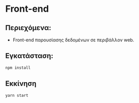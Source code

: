 # Front-end

## Περιεχόμενα:
- Front-end παρουσίασης δεδομένων σε περιβάλλον web.

## Εγκατάσταση:
```sh
npm install
```
## Εκκίνηση
```sh
yarn start
```

